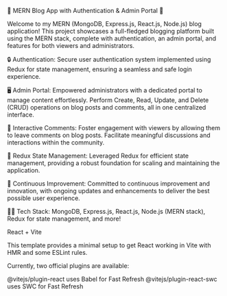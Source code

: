 📝 MERN Blog App with Authentication & Admin Portal 🚀

Welcome to my MERN (MongoDB, Express.js, React.js, Node.js) blog application! This project showcases a full-fledged blogging platform built using the MERN stack, complete with authentication, an admin portal, and features for both viewers and administrators.

🔒 Authentication: Secure user authentication system implemented using Redux for state management, ensuring a seamless and safe login experience.

🖥️ Admin Portal: Empowered administrators with a dedicated portal to manage content effortlessly. Perform Create, Read, Update, and Delete (CRUD) operations on blog posts and comments, all in one centralized interface.

💬 Interactive Comments: Foster engagement with viewers by allowing them to leave comments on blog posts. Facilitate meaningful discussions and interactions within the community.

🔧 Redux State Management: Leveraged Redux for efficient state management, providing a robust foundation for scaling and maintaining the application.

🚀 Continuous Improvement: Committed to continuous improvement and innovation, with ongoing updates and enhancements to deliver the best possible user experience.

👩‍💻 Tech Stack: MongoDB, Express.js, React.js, Node.js (MERN stack), Redux for state management, and more!


React + Vite


This template provides a minimal setup to get React working in Vite with HMR and some ESLint rules.

Currently, two official plugins are available:

@vitejs/plugin-react uses Babel for Fast Refresh
@vitejs/plugin-react-swc uses SWC for Fast Refresh



